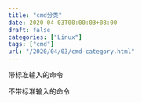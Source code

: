 ```yaml
---
title: "cmd分类"
date: 2020-04-03T00:00:03+08:00
draft: false
categories: ["Linux"]
tags: ["cmd"]
url: "/2020/04/03/cmd-category.html"
---
```


带标准输入的命令

不带标准输入的命令

